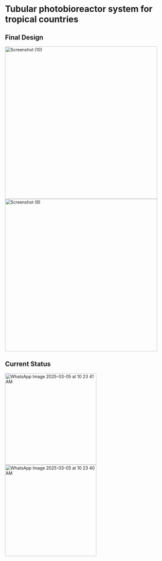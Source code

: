 # Tubular photobioreactor system for tropical countries


## Final Design
<img src="https://github.com/user-attachments/assets/8696d305-e133-4230-8764-52f0e45645f4" width="500" alt="Screenshot (10)">
<img src="https://github.com/user-attachments/assets/24c9b547-ea7a-4fa5-b2f0-82be1ba6cc97" width="500" alt="Screenshot (9)">







## Current Status

<img src="https://github.com/user-attachments/assets/53c6a9cd-50aa-4a9d-b356-d6fdb05e248d" width="300" alt="WhatsApp Image 2025-03-05 at 10 23 41 AM">
<img src="https://github.com/user-attachments/assets/d96ec183-541f-42a3-9a68-94d6e79a8e69" width="300" alt="WhatsApp Image 2025-03-05 at 10 23 40 AM">
